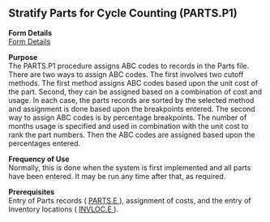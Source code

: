 ##  Stratify Parts for Cycle Counting (PARTS.P1)

<PageHeader />

**Form Details**  
[ Form Details ](PARTS-P1-1/README.md)   

**Purpose**  
The PARTS.P1 procedure assigns ABC codes to records in the Parts file. There
are two ways to assign ABC codes. The first involves two cutoff methods. The
first method assigns ABC codes based upon the unit cost of the part. Second,
they can be assigned based on a combination of cost and usage. In each case,
the parts records are sorted by the selected method and assignment is done
based upon the breakpoints entered. The second way to assign ABC codes is by
percentage breakpoints. The number of months usage is specified and used in
combination with the unit cost to rank the part numbers. Then the ABC codes
are assigned based upon the percentages entered.

**Frequency of Use**  
Normally, this is done when the system is first implemented and all parts have
been entered. It may be run any time after that, as required.

**Prerequisites**  
Entry of Parts records ( [ PARTS.E ](../../../../../../../../../../../rover/AP-OVERVIEW/AP-ENTRY/ACCT-CONTROL/ACCT-CONTROL-1/ar-e/PARTS-E) ), assignment of costs, and the entry of Inventory locations ( [ INVLOC.E ](../../../../../../../../../../../rover/AP-OVERVIEW/AP-ENTRY/AP-E/CHECKS-E/AP-CONTROL/INVLOC-E) ). 

<badge text= "Version 8.10.57" vertical="middle" />

<PageFooter />
